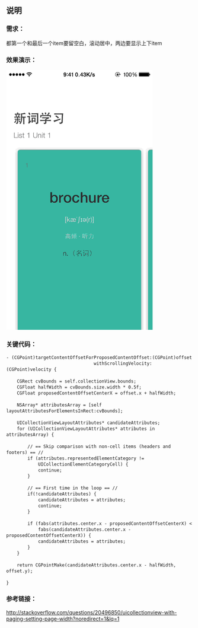 ## 说明

### 需求：

都第一个和最后一个item要留空白，滚动居中，两边要显示上下item


### 效果演示：

![](1486452112.gif)


### 关键代码：

```objc
- (CGPoint)targetContentOffsetForProposedContentOffset:(CGPoint)offset
                                 withScrollingVelocity:(CGPoint)velocity {

    CGRect cvBounds = self.collectionView.bounds;
    CGFloat halfWidth = cvBounds.size.width * 0.5f;
    CGFloat proposedContentOffsetCenterX = offset.x + halfWidth;

    NSArray* attributesArray = [self layoutAttributesForElementsInRect:cvBounds];

    UICollectionViewLayoutAttributes* candidateAttributes;
    for (UICollectionViewLayoutAttributes* attributes in attributesArray) {

        // == Skip comparison with non-cell items (headers and footers) == //
        if (attributes.representedElementCategory !=
            UICollectionElementCategoryCell) {
            continue;
        }

        // == First time in the loop == //
        if(!candidateAttributes) {
            candidateAttributes = attributes;
            continue;
        }

        if (fabs(attributes.center.x - proposedContentOffsetCenterX) <
            fabs(candidateAttributes.center.x - proposedContentOffsetCenterX)) {
            candidateAttributes = attributes;
        }
    }

    return CGPointMake(candidateAttributes.center.x - halfWidth, offset.y);

}
```

### 参考链接：

http://stackoverflow.com/questions/20496850/uicollectionview-with-paging-setting-page-width?noredirect=1&lq=1
